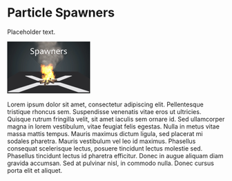 # Particle Spawners

Placeholder text.

![images/particles-reference-spawners-0.png](images/particles-reference-spawners-0.png) 
	
Lorem ipsum dolor sit amet, consectetur adipiscing elit. Pellentesque tristique rhoncus sem. Suspendisse venenatis vitae eros ut ultricies. Quisque rutrum fringilla velit, sit amet iaculis sem ornare id. Sed ullamcorper magna in lorem vestibulum, vitae feugiat felis egestas. Nulla in metus vitae massa mattis tempus. Mauris maximus dictum ligula, sed placerat mi sodales pharetra. Mauris vestibulum vel leo id maximus. Phasellus consequat scelerisque lectus, posuere tincidunt lectus molestie sed. Phasellus tincidunt lectus id pharetra efficitur. Donec in augue aliquam diam gravida accumsan. Sed at pulvinar nisl, in commodo nulla. Donec cursus porta elit et aliquet.

